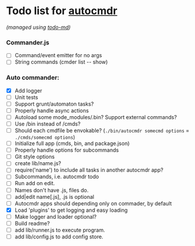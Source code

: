 # Todo list for [autocmdr](https://github.com/Hypercubed/autocmdr)

_(managed using [todo-md](https://github.com/Hypercubed/todo-md))_

### Commander.js

- [ ] Command/event emitter for no args
- [ ] String commands (cmder list -- show)

### Auto commander:

- [x] Add logger
- [ ] Unit tests
- [ ] Support grunt/automaton tasks?
- [ ] Properly handle async actions
- [ ] Autoload some mode_modules/.bin? Support external commands?
- [ ] Use /bin instead of /cmds?
- [ ] Should each cmdfile be envokable?  (`./bin/autocmdr somecmd options` = `./cmds/somecmd options`)
- [ ] Initialize full app (cmds, bin, and package.json)
- [ ] Properly handle options for subcommands
- [ ] Git style options
- [ ] create lib/name.js?
- [ ] require('name') to include all tasks in another autocmdr app?
- [ ] Subcommands, i.e. autocmdr todo <cmd>
- [ ] Run add on edit.
- [ ] Names don't have .js, files do.
- [ ] add|edit name[.js], .js is optional
- [ ] Autocmdr apps should depending only on commader, by default
- [x] Load 'plugins' to get logging and easy loading
- [ ] Make logger and loader optional?
- [ ] Build readme?
- [ ] add lib/runner.js to execute program.
- [ ] add lib/config.js to add config store.
